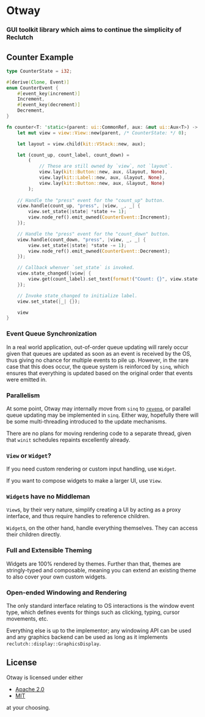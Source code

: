 # Otway

### GUI toolkit library which aims to continue the simplicity of Reclutch

## Counter Example

```rust
type CounterState = i32;

#[derive(Clone, Event)]
enum CounterEvent {
    #[event_key(increment)]
    Increment,
    #[event_key(decrement)]
    Decrement,
}

fn counter<T: 'static>(parent: ui::CommonRef, aux: &mut ui::Aux<T>) -> view::View<T, CounterState, CounterEvent> {
    let mut view = view::View::new(parent, /* CounterState: */ 0);

    let layout = view.child(kit::VStack::new, aux);

    let (count_up, count_label, count_down) =
        (
            // These are still owned by `view`, not `layout`.
            view.lay(kit::Button::new, aux, &layout, None),
            view.lay(kit::Label::new, aux, &layout, None),
            view.lay(kit::Button::new, aux, &layout, None)
        );
    
    // Handle the "press" event for the "count_up" button.
    view.handle(count_up, "press", |view, _, _| {
        view.set_state(|state| *state += 1);
        view.node_ref().emit_owned(CounterEvent::Increment);
    });

    // Handle the "press" event for the "count_down" button.
    view.handle(count_down, "press", |view, _, _| {
        view.set_state(|state| *state -= 1);
        view.node_ref().emit_owned(CounterEvent::Decrement);
    });

    // Callback whenver `set_state` is invoked.
    view.state_changed(|view| {
        view.get(count_label).set_text(format!("Count: {}", view.state().count));
    });

    // Invoke state_changed to initialize label.
    view.set_state(|_| {});

    view
}
```

### Event Queue Synchronization

In a real world application, out-of-order queue updating will rarely occur given that queues are updated as soon as an event is received by the OS, thus giving no chance for multiple events to pile up.
However, in the rare case that this does occur, the queue system is reinforced by `sinq`, which ensures that everything is updated based on the original order that events were emitted in.

### Parallelism

At some point, Otway may internally move from `sinq` to [`revenq`](https://github.com/YZITE/revenq), or parallel queue updating may be implemented in `sinq`.
Either way, hopefully there will be some multi-threading introduced to the update mechanisms.

There are no plans for moving rendering code to a separate thread, given that `winit` schedules repaints excellently already.

### `View` or `Widget`?

If you need custom rendering or custom input handling, use `Widget`.

If you want to compose widgets to make a larger UI, use `View`.

### `Widget`s have no Middleman

`View`s, by their very nature, simplify creating a UI by acting as a proxy interface, and thus require handles to reference children.

`Widget`s, on the other hand, handle everything themselves. They can access their children directly.

### Full and Extensible Theming

Widgets are 100% rendered by themes. Further than that, themes are stringly-typed and composable, meaning you can extend an existing theme to also cover your own custom widgets.

### Open-ended Windowing and Rendering

The only standard interface relating to OS interactions is the window event type, which defines events for things such as clicking, typing, cursor movements, etc.

Everything else is up to the implementor; any windowing API can be used and any graphics backend can be used as long as it implements `reclutch::display::GraphicsDisplay`.

## License

Otway is licensed under either

- [Apache 2.0](https://www.apache.org/licenses/LICENSE-2.0)
- [MIT](https://opensource.org/licenses/MIT)

at your choosing.
